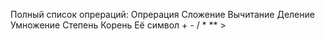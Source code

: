 Полный список опрераций:
Опрерация		Сложение	Вычитание	Деление	Умножение	Степень	Корень
Её символ		   +	        -	       /	      *	       **	    >

